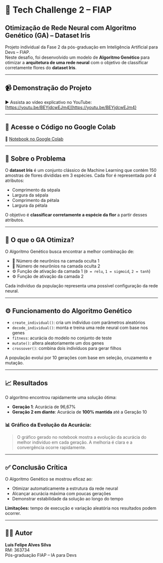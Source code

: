 # 🧬 Tech Challenge 2 – FIAP  
## Otimização de Rede Neural com Algoritmo Genético (GA) – Dataset Iris  

Projeto individual da Fase 2 da pós-graduação em Inteligência Artificial para Devs – FIAP.  
Neste desafio, foi desenvolvido um modelo de **Algoritmo Genético** para otimizar a **arquitetura de uma rede neural** com o objetivo de classificar corretamente flores do **dataset Iris**.

---

## 📹 Demonstração do Projeto  
▶️ Assista ao vídeo explicativo no YouTube:  
[https://youtu.be/BEYjdcwEJm4](https://youtu.be/BEYjdcwEJm4)

---

## 📂 Acesse o Código no Google Colab  
🔗 [Notebook no Google Colab](https://colab.research.google.com/drive/1ANClljztX5Y45omNk98aQjzVdrvYqSvV)

---

## 📘 Sobre o Problema

O **dataset Iris** é um conjunto clássico de Machine Learning que contém 150 amostras de flores divididas em 3 espécies. Cada flor é representada por 4 atributos:
- Comprimento da sépala
- Largura da sépala
- Comprimento da pétala
- Largura da pétala

O objetivo é **classificar corretamente a espécie da flor** a partir desses atributos.

---

## 🤖 O que o GA Otimiza?

O Algoritmo Genético busca encontrar a melhor combinação de:
- 🔢 Número de neurônios na camada oculta 1
- 🔢 Número de neurônios na camada oculta 2
- ⚙️ Função de ativação da camada 1 (`0 = relu`, `1 = sigmoid`, `2 = tanh`)
- ⚙️ Função de ativação da camada 2

Cada indivíduo da população representa uma possível configuração da rede neural.

---

## ⚙️ Funcionamento do Algoritmo Genético

- `create_individual()`: cria um indivíduo com parâmetros aleatórios  
- `decode_individual()`: monta e treina uma rede neural com base nos genes  
- `fitness`: acurácia do modelo no conjunto de teste  
- `mutate()`: altera aleatoriamente um dos genes  
- `crossover()`: combina dois indivíduos para gerar filhos  

A população evolui por 10 gerações com base em seleção, cruzamento e mutação.

---

## 📈 Resultados

O algoritmo encontrou rapidamente uma solução ótima:
- **Geração 1**: Acurácia de 96,67%
- **Geração 2 em diante**: Acurácia de **100% mantida** até a Geração 10

### 📊 Gráfico da Evolução da Acurácia:
> O gráfico gerado no notebook mostra a evolução da acurácia do melhor indivíduo em cada geração. A melhoria é clara e a convergência ocorre rapidamente.

---

## ✅ Conclusão Crítica

O Algoritmo Genético se mostrou eficaz ao:
- Otimizar automaticamente a estrutura da rede neural
- Alcançar acurácia máxima com poucas gerações
- Demonstrar estabilidade da solução ao longo do tempo

**Limitações:** tempo de execução e variação aleatória nos resultados podem ocorrer.

---

## 👨‍💻 Autor

**Luís Felipe Alves Silva**  
RM: 363734  
Pós-graduação FIAP – IA para Devs
